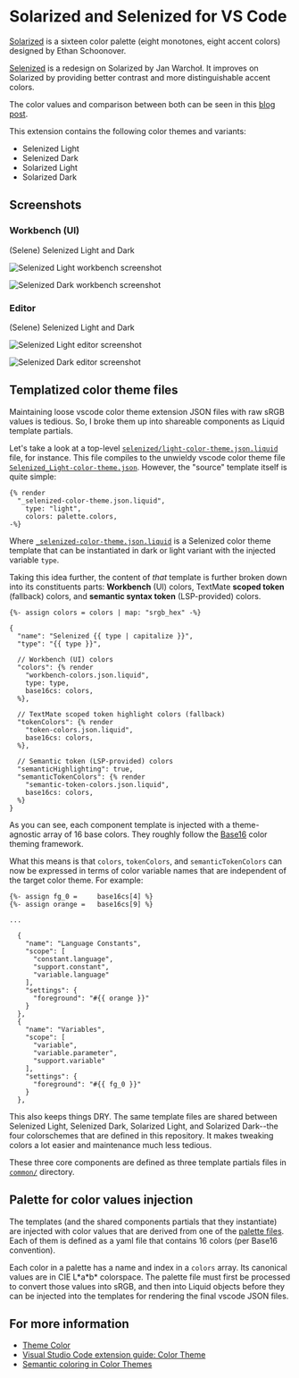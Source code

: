 # Solarized and Selenized for VS Code

[Solarized](https://ethanschoonover.com/solarized/) is a sixteen color palette
(eight monotones, eight accent colors) designed by Ethan Schoonover.

[Selenized](https://github.com/jan-warchol/selenized) is a redesign on Solarized
by Jan Warchoł. It improves on Solarized by providing better contrast and more
distinguishable accent colors.

The color values and comparison between both can be seen in this
[blog post](https://pensieve.swijaya.me/solarized-selenized-cheatsheet).

This extension contains the following color themes and variants:

* Selenized Light
* Selenized Dark
* Solarized Light
* Solarized Dark

## Screenshots

### Workbench (UI)

(Selene) Selenized Light and Dark

![Selenized Light workbench screenshot](assets/screenshot-workbench-selenized-light.png "Selenized Light workbench")

![Selenized Dark workbench screenshot](assets/screenshot-workbench-selenized-dark.png "Selenized Dark workbench")

### Editor

(Selene) Selenized Light and Dark

![Selenized Light editor screenshot](assets/screenshot-editor-selenized-light.png "Selenized Light editor")

![Selenized Dark editor screenshot](assets/screenshot-editor-selenized-dark.png "Selenized Dark editor")

## Templatized color theme files

Maintaining loose vscode color theme extension JSON files with raw sRGB values
is tedious. So, I broke them up into shareable components as Liquid template
partials.

Let's take a look at a top-level [`selenized/light-color-theme.json.liquid`][1]
file, for instance. This file compiles to the unwieldy vscode color theme file
[`Selenized_Light-color-theme.json`][2]. However, the "source" template itself
is quite simple:

```liquid
{% render
  "_selenized-color-theme.json.liquid",
    type: "light",
    colors: palette.colors,
-%}
```

Where [`_selenized-color-theme.json.liquid`][3] is a Selenized color theme
template that can be instantiated in dark or light variant with the injected
variable `type`.

Taking this idea further, the content of *that* template is further broken down
into its constituents parts: **Workbench** (UI) colors, TextMate
**scoped token** (fallback) colors, and **semantic syntax token** (LSP-provided)
colors.

```liquid
{%- assign colors = colors | map: "srgb_hex" -%}

{
  "name": "Selenized {{ type | capitalize }}",
  "type": "{{ type }}",

  // Workbench (UI) colors
  "colors": {% render
    "workbench-colors.json.liquid",
    type: type,
    base16cs: colors,
  %},

  // TextMate scoped token highlight colors (fallback)
  "tokenColors": {% render
    "token-colors.json.liquid",
    base16cs: colors,
  %},

  // Semantic token (LSP-provided) colors
  "semanticHighlighting": true,
  "semanticTokenColors": {% render
    "semantic-token-colors.json.liquid",
    base16cs: colors,
  %}
}
```

As you can see, each component template is injected with a theme-agnostic array
of 16 base colors. They roughly follow the [Base16][4] color theming framework.

What this means is that `colors`, `tokenColors`, and `semanticTokenColors` can
now be expressed in terms of color variable names that are independent of the
target color theme. For example:

```liquid
{%- assign fg_0 =     base16cs[4] %}
{%- assign orange =   base16cs[9] %}

...

  {
    "name": "Language Constants",
    "scope": [
      "constant.language",
      "support.constant",
      "variable.language"
    ],
    "settings": {
      "foreground": "#{{ orange }}"
    }
  },
  {
    "name": "Variables",
    "scope": [
      "variable",
      "variable.parameter",
      "support.variable"
    ],
    "settings": {
      "foreground": "#{{ fg_0 }}"
    }
  },
```

This also keeps things DRY. The same template files are shared between Selenized
Light, Selenized Dark, Solarized Light, and Solarized Dark--the four
colorschemes that are defined in this repository. It makes tweaking colors a
lot easier and maintenance much less tedious.

These three core components are defined as three template partials files in
[`common/`][5] directory.

## Palette for color values injection

The templates (and the shared components partials that they instantiate) are
injected with color values that are derived from one of the [palette files][6].
Each of them is defined as a yaml file that contains 16 colors (per Base16
convention).

Each color in a palette has a name and index in a `colors` array. Its canonical
values are in CIE L\*a\*b\* colorspace. The palette file must first be processed
to convert those values into sRGB, and then into Liquid objects before they can
be injected into the templates for rendering the final vscode JSON files.

## For more information

* [Theme Color][7]
* [Visual Studio Code extension guide: Color Theme][8]
* [Semantic coloring in Color Themes][9]

[1]: themes/selenized/light-color-theme.json.liquid
[2]: themes/Selenized_Light-color-theme.json
[3]: themes/selenized/_selenized-color-theme.json.liquid
[4]: https://github.com/chriskempson/base16/blob/main/styling.md
[5]: themes/common
[6]: palettes
[7]: https://code.visualstudio.com/api/references/theme-color
[8]: https://code.visualstudio.com/api/extension-guides/color-theme
[9]: https://code.visualstudio.com/api/language-extensions/semantic-highlight-guide#semantic-coloring-in-color-themes
